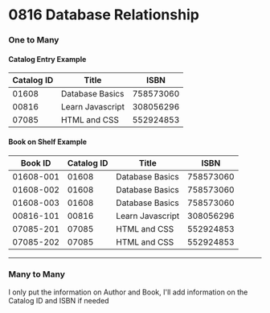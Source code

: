 # 0816 Database Relationship

### One to Many

#### Catalog Entry Example
| Catalog ID |    Title   | ISBN |  
|------|----------------|--------|
| 01608 | Database Basics | 758573060 |
| 00816 | Learn Javascript | 308056296 | 
| 07085 | HTML and CSS  | 552924853 |

#### Book on Shelf Example
| Book ID |  Catalog ID  |  Title   | ISBN | 
|------|----------------|--------|--------|
| 01608-001 |01608 | Database Basics | 758573060 |
| 01608-002 |01608 | Database Basics | 758573060 |
| 01608-003 |01608 | Database Basics | 758573060 |
| 00816-101 | 00816 | Learn Javascript | 308056296 |
| 07085-201 | 07085  | HTML and CSS  | 552924853 |
| 07085-202 | 07085 | HTML and CSS  | 552924853 |

**************************************

### Many to Many
I only put the information on Author and Book, I'll add information on the Catalog ID and ISBN if needed

